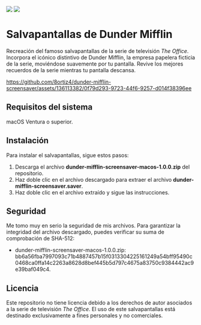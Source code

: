 [![](https://img.shields.io/badge/lang-en-informational)](https://github.com/8ortiz4/dunder-mifflin-screensaver/blob/main/README.md)
![](https://img.shields.io/badge/lang-es-brightgreen)

# Salvapantallas de Dunder Mifflin

Recreación del famoso salvapantallas de la serie de televisión *The Office*. Incorpora el icónico distintivo de Dunder Mifflin, la empresa papelera ficticia de la serie, moviéndose suavemente por tu pantalla. Revive los mejores recuerdos de la serie mientras tu pantalla descansa.

https://github.com/8ortiz4/dunder-mifflin-screensaver/assets/136113382/0f79d293-9723-44f6-9257-d014f38396ee

## Requisitos del sistema

macOS Ventura o superior.

## Instalación

Para instalar el salvapantallas, sigue estos pasos:
1. Descarga el archivo **dunder-mifflin-screensaver-macos-1.0.0.zip** del repositorio.
2. Haz doble clic en el archivo descargado para extraer el archivo **dunder-mifflin-screensaver.saver**.
3. Haz doble clic en el archivo extraído y sigue las instrucciones.

## Seguridad

Me tomo muy en serio la seguridad de mis archivos. Para garantizar la integridad del archivo descargado, puedes verificar su suma de comprobación de SHA-512:
- dunder-mifflin-screensaver-macos-1.0.0.zip: bb6a56fba7997093c71b4887457b15f0313304225161249a54bff95490c0468ca0ffa14c2263a8628d8bef445b5d797c4675a83750c9384442ac9e39baf049c4.

## Licencia

Este repositorio no tiene licencia debido a los derechos de autor asociados a la serie de televisión *The Office*. El uso de este salvapantallas está destinado exclusivamente a fines personales y no comerciales.
